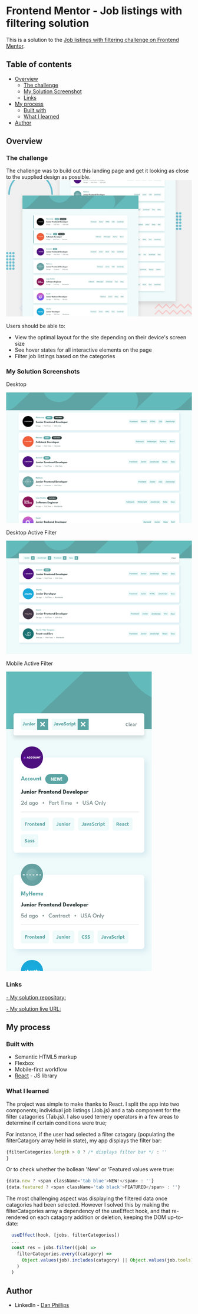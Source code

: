 # Frontend Mentor - Job listings with filtering solution

This is a solution to the [Job listings with filtering challenge on Frontend Mentor](https://www.frontendmentor.io/challenges/job-listings-with-filtering-ivstIPCt).

## Table of contents

- [Overview](#overview)
  - [The challenge](#the-challenge)
  - [My Solution Screenshot](#screenshot)
  - [Links](#links)
- [My process](#my-process)
  - [Built with](#built-with)
  - [What I learned](#what-i-learned)
- [Author](#author)


## Overview

### The challenge

The challenge was to build out this landing page and get it looking as close to the supplied design as possible.
![](./design/desktop-preview.jpg)

Users should be able to:

- View the optimal layout for the site depending on their device's screen size
- See hover states for all interactive elements on the page
- Filter job listings based on the categories

### My Solution Screenshots

Desktop

![](./design/mySolution.png)


Desktop Active Filter

![](./design/mySolutionActive.png)


Mobile Active Filter

![](./design/mySolutionMobile.png)


### Links

[- My solution repository:](https://github.com/danphillipsuk/joblistings)

[- My solution live URL:](https://danphillipsuk.github.io/joblistings/)

## My process

### Built with

- Semantic HTML5 markup
- Flexbox
- Mobile-first workflow
- [React](https://reactjs.org/) - JS library

### What I learned

The project was simple to make thanks to React. I split the app into two components; individual job listings (Job.js) and a tab component for the filter catagories (Tab.js). I also used ternery operators in a few areas to determine if certain conditions were true;

For instance, if the user had selected a filter catagory (populating the filterCatagory array held in state), my app displays the filter bar:

```js
{filterCategories.length > 0 ? /* displays filter bar */ : ''
}
```

Or to check whether the bollean 'New' or 'Featured values were true:

```js
{data.new ? <span className='tab blue'>NEW!</span> : ''}
{data.featured ? <span className='tab black'>FEATURED</span> : ''}
```

The most challenging aspect was displaying the filtered data once catagories had been selected. However I solved this by making the filterCatagories array a dependency of the useEffect hook, and that re-rendered on each catagory addition or deletion, keeping the DOM up-to-date:

```js
  useEffect(hook, [jobs, filterCategories])
  ...
  const res = jobs.filter((job) => 
    filterCategories.every((catagory) => 
      Object.values(job).includes(catagory) || Object.values(job.tools).includes(catagory) || Object.values(job.languages).includes(catagory)
    )
  )
```

## Author

- LinkedIn - [Dan Phillips](https://www.linkedin.com/in/dan-phillips-845a1b205/)




